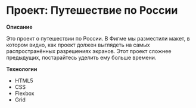 # Проект: Путешествие по России

**Описание**

Это проект о путешествии по России.
В Фигме мы разместили макет, в котором видно, как проект должен выглядеть на самых распространённых разрешениях экранов.
Этот проект сложнее предыдущих, постарайтесь уделить ему больше времени.

**Технологии**

* HTML5
* CSS
* Flexbox
* Grid


